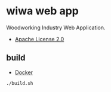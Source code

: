 # wiwa web app

Woodworking Industry Web Application.

- [Apache License 2.0](./LICENSE)

## build

- [Docker](https://docs.docker.com/get-docker/)

```shell
./build.sh
```
